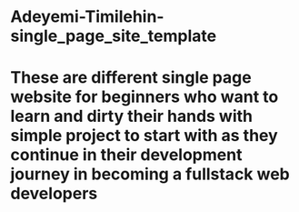 # Adeyemi-Timilehin-single_page_site_template
# These are different single page website for beginners who want to learn and dirty their hands with simple project to start with as they continue in their development journey in becoming a fullstack web developers
